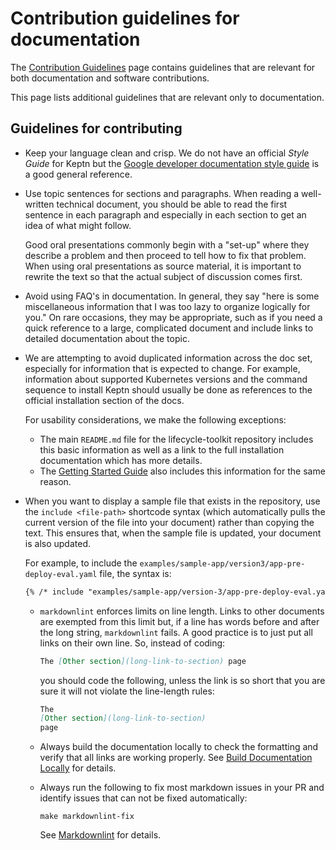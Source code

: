 # Contribution guidelines for documentation

The [Contribution Guidelines](../general/contrib-guidelines-gen.md) page
contains guidelines that are relevant
for both documentation and software contributions.

This page lists additional guidelines
that are relevant only to documentation.

## Guidelines for contributing

* Keep your language clean and crisp.
  We do not have an official *Style Guide* for Keptn but the
  [Google developer documentation style guide](https://developers.google.com/style)
  is a good general reference.

* Use topic sentences for sections and paragraphs.
  When reading a well-written technical document,
  you should be able to read the first sentence in each paragraph
  and especially in each section to get an idea of what might follow.

    Good oral presentations commonly begin with a "set-up"
    where they describe a problem
    and then proceed to tell how to fix that problem.
    When using oral presentations as source material,
    it is important to rewrite the text
    so that the actual subject of discussion comes first.

* Avoid using FAQ's in documentation.
  In general, they say "here is some miscellaneous information
  that I was too lazy to organize logically for you."
  On rare occasions, they may be appropriate,
  such as if you need a quick reference to a large, complicated document
  and include links to detailed documentation about the topic.

* We are attempting to avoid duplicated information across the doc set,
  especially for information that is expected to change.
  For example, information about supported Kubernetes versions
  and the command sequence to install Keptn should usually be done
  as references to the official installation section of the docs.

    For usability considerations, we make the following exceptions:

    * The main `README.md` file for the lifecycle-toolkit repository
      includes this basic information as well as a link
      to the full installation documentation which has more details.
    * The [Getting Started Guide](../../getting-started/index.md) also includes this information
      for the same reason.

* When you want to display a sample file that exists in the repository,
  use the `include <file-path>` shortcode syntax
  (which automatically pulls the current version of the file into your document)
  rather than copying the text.
  This ensures that, when the sample file is updated,
  your document is also updated.

    For example, to include the `examples/sample-app/version3/app-pre-deploy-eval.yaml` file,
    the syntax is:

    ```md
    {% /* include "examples/sample-app/version-3/app-pre-deploy-eval.yaml" */ %}
    ```

  * `markdownlint` enforces limits on line length.
    Links to other documents are exempted from this limit
    but, if a line has words before and after the long string,
    `markdownlint` fails.
    A good practice is to just put all links on their own line.
    So, instead of coding:
  
    ```md
    The [Other section](long-link-to-section) page
    ```

    you should code the following,
    unless the link is so short
    that you are sure it will not violate the line-length rules:

    ```md
    The
    [Other section](long-link-to-section)
    page
    ```

  * Always build the documentation locally to check the formatting
    and verify that all links are working properly.
    See [Build Documentation Locally](./local-building.md)
    for details.

  * Always run the following to fix most markdown issues in your PR
    and identify issues that can not be fixed automatically:

    ```shell
    make markdownlint-fix
    ```

    See [Markdownlint](./linter-requirements.md#markdownlint)
    for details.

